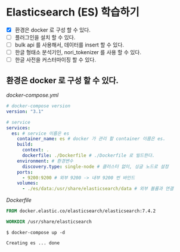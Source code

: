 # Elasticsearch (ES) 학습하기

- [x] 환경은 docker 로 구성 할 수 있다.
- [ ] 플러그인을 설치 할 수 있다.
- [ ] bulk api 를 사용해서, 데이터를 insert 할 수 있다.
- [ ] 한글 형태소 분석기인, nori_tokenizer 를 사용 할 수 있다.
- [ ] 한글 사전을 커스터마이징 할 수 있다.

## 환경은 docker 로 구성 할 수 있다.

_docker-compose.yml_

```yml
# docker-compose version
version: "3.1"

# service
services:
  es: # service 이름은 es
    container_name: es # docker 가 관리 할 container 이름은 es.
    build:
      context: .
      dockerfile: ./Dockerfile # ./Dockerfile 로 빌드한다.
    environment: # 환경변수
      discovery.type: single-node # 클러스터 없이, 싱글 노드로 설정
    ports:
      - 9200:9200 # 외부 9200 -> 내부 9200 번 바인드
    volumes:
      - ./es/data:/usr/share/elasticsearch/data # 외부 볼륨과 연결
```

_Dockerfile_

```Dockerfile
FROM docker.elastic.co/elasticsearch/elasticsearch:7.4.2

WORKDIR /usr/share/elasticsearch
```

```
$ docker-compose up -d

Creating es ... done
```
